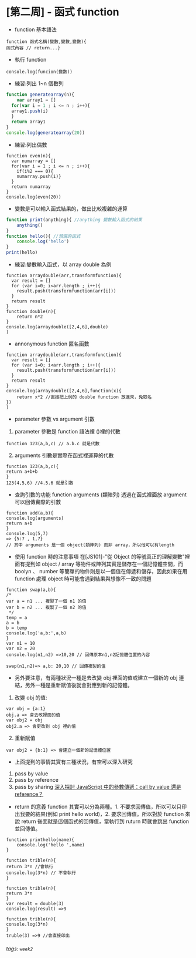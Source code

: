 # [第二周] - 函式 function
- function 基本語法
```javascript=
function 函式名稱(變數,變數,變數){
函式內容 // return...}
```
- 執行 function
```javascript=
console.log(funcion(變數))
```
- 練習:列出 1~n 個數列
```javascript
function generatearray(n){
	var array1 = []
  for(var i = 1 ; i <= n ; i++){
  array1.push(i)
  }
  return array1
}
console.log(generatearray(20))
```
- 練習:列出偶數
```javascript=
function even(n){
  var numarray = []
  for(var i = 1 ; i <= n ; i++){
    if(i%2 === 0){
    numarray.push(i)}
  }
  return numarray
}
console.log(even(20))
```
- 變數是可以輸入函式結果的，做出比較複雜的運算
```javascript
function print(anything){ //anything 變數輸入函式的結果
	anything()
}
function hello(){ //預備的函式
	console.log('hello')
}
print(hello)
```
- 練習:變數輸入函式，以 array double 為例
```javascript=
function arraydouble(arr,transformfunction){
  var result = []
  for (var i=0; i<arr.length ; i++){
  	result.push(transformfunction(arr[i]))
  }
  return result
}
function double(n){
	return n*2
}
console.log(arraydouble([2,4,6],double)
)
```
- annonymous function 匿名函數
```javascript=
function arraydouble(arr,transformfunction){
  var result = []
  for (var i=0; i<arr.length ; i++){
  	result.push(transformfunction(arr[i]))
  }
  return result
}
console.log(arraydouble([2,4,6],function(x){
	return x*2 //直接把上例的 double function 放進來，免取名
})
)
```
- parameter 參數 vs argument 引數
1. parameter 參數是 function 語法裡 ()裡的代數
```javascript=
function 123(a,b,c) // a.b.c 就是代數
```
2. arguments 引數是實際在函式裡運算的代數
```javascript=
function 123(a,b,c){
return a+b+b
}
123(4,5,6) //4.5.6 就是引數
```
- 查詢引數的功能 function arguments (類陣列)
透過在函式裡面放 argument 可以回傳實際的引數
```javascript=
function add(a,b){
console.log(arguments)
return a+b
}
console.log(5,7)
=> {5:7 , 1,7} 
// 其中 arguments 是一個 object(類陣列) 而非 array，所以他可以有length 
```
- 使用 function 時的注意事項
在[JS101]-"從 Object 的等號真正的理解變數"裡面有提到如 object / array 等物件或陣列其實是儲存在一個記憶體空間，而 boolyn 、 number 等簡單的物件則是以一個值在傳遞和儲存，因此如果在用 function 處理 object 時可能會遇到結果與想像不一致的問題
```javascript=
function swap(a,b){
/*
var a = n1 ... 複製了一個 n1 的值
var b = n2 ... 複製了一個 n2 的值
 */
temp = a
a = b
b = temp
console.log('a,b:',a,b) 
}
var n1 = 10
var n2 = 20
console.log(n1,n2) =>10,20 // 回傳原本n1,n2記憶體位置的內容

swap(n1,n2)=> a,b: 20,10 // 回傳複製的值

```
- 另外要注意，有兩種狀況一種是去改變 obj 裡面的值或建立一個新的 obj 連結，另外一種是重新賦值後就會對應到新的記憶體。
1. 改變 obj 的值:
```javascript=
var obj = {a:1}
obj.a => 會去改裡面的值
var obj2 = obj
obj2.a => 會更改到 obj 裡的值
```
2. 重新賦值
```javascript=
var obj2 = {b:1} => 會建立一個新的記憶體位置

```
- 上面提到的事情其實有三種狀況，有空可以深入研究
1. pass by value
2. pass by reference
3. pass by sharing
[深入探討 JavaScript 中的參數傳遞：call by value 還是 reference？](https://blog.techbridge.cc/2018/06/23/javascript-call-by-value-or-reference/)

- return 的意義
function 其實可以分為兩種。1. 不要求回傳值，所以可以只印出我要的結果(例如 print hello world)，2. 要求回傳值。所以對於 function 來說 return 後面就是這個函式的回傳值，當執行到 ruturn 時就會跳出 function 並回傳值。
```javascript=
function printhello(name){
    console.log('hello ',name)
}
```
```javascript=
function trible(n){
return 3*n //會執行
console.log(3*n) // 不會執行
}
```
```javascript=
function trible(n){
return 3*n 
}
var result = double(3)
console.log(result) =>9
```
```javascript=
function trible(n){
console.log(3*n) 
}
truble(3) =>9 //會直接印出

```
###### tags: `week2`
